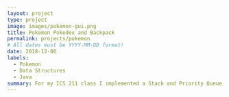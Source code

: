 ```yaml
---
layout: project
type: project
image: images/pokemon-gui.png
title: Pokemon Pokedex and Backpack
permalink: projects/pokemon
# All dates must be YYYY-MM-DD format!
date: 2018-12-06
labels:
  - Pokemon
  - Data Structures
  - Java
summary: For my ICS 211 class I implemented a Stack and Priority Queue to display pokemon.
---
```

